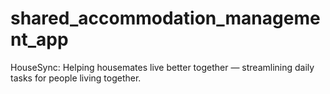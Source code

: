 # shared_accommodation_management_app

HouseSync: 
 Helping housemates live better together — streamlining daily tasks for people living together.
